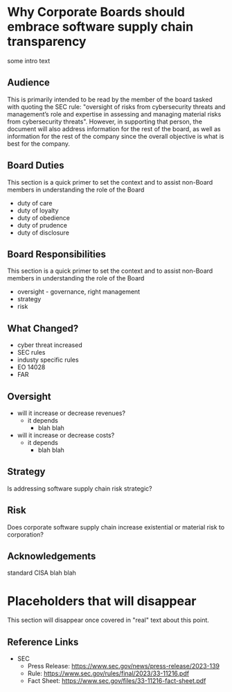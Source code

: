 # Why Corporate Boards should embrace software supply chain transparency
some intro text
## Audience
This is primarily intended to be read by the member of the board
tasked with quoting the SEC rule:
"oversight of risks from cybersecurity threats and management’s role and expertise in assessing and managing material risks from cybersecurity threats".
However, in supporting that person, the document will also address information for the rest of the board, as well as information for the rest of the company since the overall objective is what is best for the company.
## Board Duties
This section is a quick primer to set the context and to assist non-Board members in understanding the role of the Board
- duty of care
- duty of loyalty
- duty of obedience
- duty of prudence
- duty of disclosure
## Board Responsibilities
This section is a quick primer to set the context and to assist non-Board members in understanding the role of the Board
- oversight - governance, right management
- strategy
- risk

## What Changed?
- cyber threat increased
- SEC rules
- industy specific rules
- EO 14028
- FAR
## Oversight
- will it increase or decrease revenues?
   + it depends
     * blah blah
- will it increase or decrease costs?
   + it depends
     * blah blah

## Strategy
Is addressing software supply chain risk strategic? 
## Risk
Does corporate software supply chain increase
existential or material risk to corporation?

## Acknowledgements
standard CISA blah blah

# Placeholders that will disappear
This section will disappear once covered in "real" text about this point.

## Reference Links
- SEC
  - Press Release: https://www.sec.gov/news/press-release/2023-139
  - Rule: https://www.sec.gov/rules/final/2023/33-11216.pdf
  - Fact Sheet: https://www.sec.gov/files/33-11216-fact-sheet.pdf